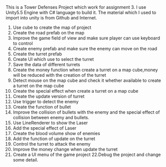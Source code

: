 This is a Tower Defenses Project which work for assignment 3. I use Unity5.5 Engine with C# language to build it. The material which I used to import into unity is from Github and Internet. 
1.	Use cube to create the map of project
2.	Create the road prefab on the map 
3.	Improve the game field of view and make sure player can use keyboard to control
4.	Create enemy prefab and make sure the enemy can move on the road
5.	Create the turret prefab 
6.	Create UI which use to select the turret 
7.	Save the data of different turrets
8.	Create the money function when create a turret on a map cube,money will be reduced with the creation of the turret
9.	Detect mouse on the map cube and check it whether available to create a turret on the map cube
10.	Create the special effect when create a turret on a map cube 
11.	Create the update version of turret 
12.	Use trigger to detect the enemy 
13.	Create the function of bullet
14.	Improve the collision of bullets with the enemy and the special effect of collision between enemy and bullets. 
15.	Use LineRenderer to show the Laser 
16.	Add the special effect of Laser
17.	Create the blood volume show of enemies
18.	Add the function of update on the turret 
19.	Control the turret to attack the enemy
20.	Improve the money change when update the turret
21.	Create a UI menu of the game project
22.Debug the project and change some detail.

